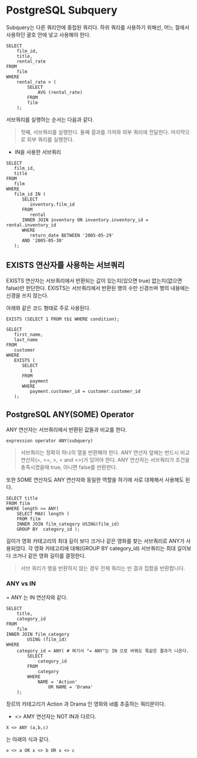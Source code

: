 # PostgreSQL Subquery

Subquery는 다른 쿼리안에 중첩된 쿼리다. 하위 쿼리를 사용하기 위해선, 어느 절에서 사용하던 괄호 안에 넣고 사용해야 한다.

```
SELECT
	film_id,
	title,
	rental_rate
FROM
	film
WHERE
	rental_rate > (
		SELECT 
			AVG (rental_rate) 
		FROM 
		film
	);
```

서브쿼리를 실행하는 순서는 다음과 같다.
> 첫째, 서브쿼리를 실행한다. 둘째 결과를 가져와 외부 쿼리에 전달한다. 마지막으로 외부 쿼리를 실행한다.

* IN을 사용한 서브쿼리

```
SELECT
   film_id,
   title
FROM
   film
WHERE
   film_id IN (
      SELECT
         inventory.film_id
      FROM
         rental
      INNER JOIN inventory ON inventory.inventory_id = rental.inventory_id
      WHERE
         return_date BETWEEN '2005-05-29'
      AND '2005-05-30'
   );
```

## EXISTS 연산자를 사용하는 서브쿼리

EXISTS 연산자는 서브쿼리에서 반환되는 값이 있는지(있으면 true) 없는지(없으면 false)만 판단한다. EXISTS는 서브쿼리에서 반환된 행의 수만 신경쓰며
행의 내용에는 신경을 쓰지 않는다.

아래와 같은 코드 형태로 주로 사용된다.
```
EXISTS (SELECT 1 FROM tb1 WHERE condition);
```

```
SELECT
   first_name,
   last_name
FROM
   customer
WHERE
   EXISTS (
      SELECT
         1
      FROM
         payment
      WHERE
         payment.customer_id = customer.customer_id
   );
```

## PostgreSQL ANY(SOME) Operator

ANY 연산자는 서브쿼리에서 반환된 값들과 비교를 한다. 
```
expression operator ANY(subquery)
```

> 서브쿼리는 정확히 하나의 열을 반환해야 한다.
> ANY 연산자 앞에는 반드시 비교 연산자(=, <=, >, < and <>)가 있어야 한다.
> ANY 연산자는 서브쿼리가 조건을 충족시켰을때 true, 아니면 false를 반환한다.

또한 SOME 연산자도 ANY 연산자와 동일한 역할을 하기에 서로 대체해서 사용해도 된다.

```
SELECT title
FROM film
WHERE length >= ANY(
    SELECT MAX( length )
    FROM film
    INNER JOIN film_category USING(film_id)
    GROUP BY  category_id );
```
길이가 영화 카테고리의 최대 길이 보다 크거나 같은 영화를 찾는 서브쿼리로 ANY가 사용되었다. 각 영화 카테고리에 대해(GROUP BY category_id)
서브쿼리는 최대 길이보다 크거나 같은 영화 길이를 결정한다.

> 서브 쿼리가 행을 반환하지 않는 경우 전체 쿼리는 빈 결과 집합을 반환합니다.

### ANY vs IN

= ANY 는 IN 연산자와 같다. 

```
SELECT
    title,
	category_id
FROM
	film
INNER JOIN film_category
		USING (film_id)
WHERE 
	category_id = ANY( # 여기서 "= ANY"는 IN 으로 바꿔도 똑같은 결과가 나온다.
		SELECT
			category_id
		FROM
			category
		WHERE
			NAME = 'Action'
				OR NAME = 'Drama'
	);
```
장르의 카테고리가 Action 과 Drama 인 영화와 id를 추출하는 쿼리문이다.

* <> AMY 연산자는 NOT IN과 다르다. 

```
X <> ANY (a,b,c) 
```
는 아래의 식과 같다.
```
x <> a OR x <> b OR x <> c
```
